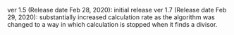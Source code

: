 ver 1.5 (Release date Feb 28, 2020): initial release
ver 1.7 (Release date Feb 29, 2020): substantially increased calculation rate as the algorithm was changed to a way in which calculation is stopped when it finds a divisor.
